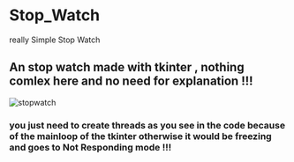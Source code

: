 # Stop_Watch
really Simple Stop Watch

## An stop watch made with tkinter , nothing comlex here and no need for explanation !!! 


![stopwatch](https://user-images.githubusercontent.com/73643415/150933397-b2780f06-fe97-4619-81c9-29eb43656f0f.png)


### you just need to create threads as you see in the code because of the mainloop of the tkinter otherwise it would be freezing and goes to Not Responding mode !!!
